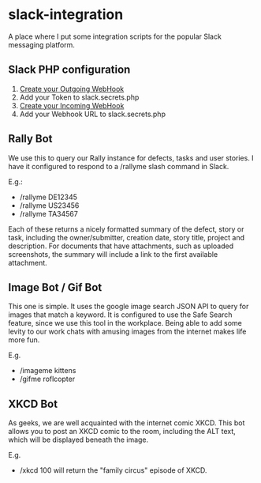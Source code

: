 slack-integration
=================

A place where I put some integration scripts for the popular Slack messaging platform.

## Slack PHP configuration

1. [Create your Outgoing WebHook](https://slack.com/services/new/outgoing-webhook)
2. Add your Token to slack.secrets.php
3. [Create your Incoming WebHook](https://slack.com/services/new/incoming-webhook)
4. Add your Webhook URL to slack.secrets.php

## Rally Bot

We use this to query our Rally instance for defects, tasks and user stories. I have it configured to respond to a /rallyme slash command in Slack.

E.g.:
- /rallyme DE12345
- /rallyme US23456
- /rallyme TA34567

Each of these returns a nicely formatted summary of the defect, story or task, including the owner/submitter, creation date, story title, project and description. For documents that have attachments, such as uploaded screenshots, the summary will include a link to the first available attachment.

## Image Bot / Gif Bot

This one is simple. It uses the google image search JSON API to query for images that match a keyword. It is configured to use the Safe Search feature, since we use this tool in the workplace. Being able to add some levity to our work chats with amusing images from the internet makes life more fun.

E.g.
- /imageme kittens
- /gifme roflcopter

## XKCD Bot

As geeks, we are well acquainted with the internet comic XKCD. This bot allows you to post an XKCD comic to the room, including the ALT text, which will be displayed beneath the image.

E.g.
- /xkcd 100 will return the "family circus" episode of XKCD.